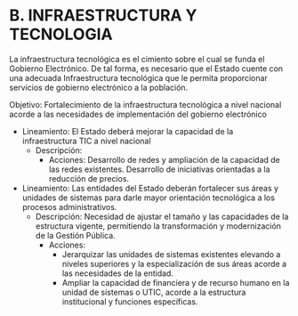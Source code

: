 # B. INFRAESTRUCTURA Y TECNOLOGIA

La infraestructura tecnológica es el cimiento sobre el cual se funda el Gobierno Electrónico. De tal forma, es necesario que el Estado cuente con una adecuada  Infraestructura tecnológica que le permita proporcionar servicios de gobierno electrónico a la población.

Objetivo: Fortalecimiento de la infraestructura tecnológica a nivel nacional acorde a las necesidades de implementación del gobierno electrónico 

* Lineamiento: El Estado deberá mejorar la capacidad de la infraestructura TIC a nivel nacional
	* Descripción: 
		* Acciones: Desarrollo de redes y ampliación de la capacidad de las redes existentes. Desarrollo de iniciativas orientadas a la reducción de precios.
* Lineamiento: Las entidades del Estado deberán fortalecer sus áreas y unidades de sistemas para darle mayor orientación tecnológica a los procesos administrativos. 
	* Descripción: Necesidad de ajustar el tamaño y las capacidades de la estructura vigente, permitiendo la transformación y modernización de la Gestión Pública.
		* Acciones:
			* Jerarquizar las unidades de sistemas existentes  elevando a niveles superiores y la especialización de sus áreas acorde a las necesidades de la entidad. 
			* Ampliar la capacidad de financiera y de recurso humano en la unidad de sistemas o UTIC, acorde a la estructura institucional y funciones específicas.



